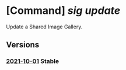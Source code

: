 # [Command] _sig update_

Update a Shared Image Gallery.

## Versions

### [2021-10-01](/Resources/mgmt-plane/L3N1YnNjcmlwdGlvbnMve30vcmVzb3VyY2Vncm91cHMve30vcHJvdmlkZXJzL21pY3Jvc29mdC5jb21wdXRlL2dhbGxlcmllcy97fQ==/2021-10-01.xml) **Stable**

<!-- mgmt-plane /subscriptions/{}/resourcegroups/{}/providers/microsoft.compute/galleries/{} 2021-10-01 -->
